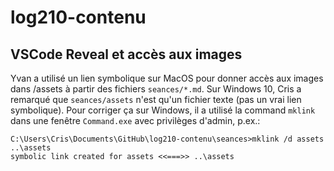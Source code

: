 # log210-contenu

## VSCode Reveal et accès aux images

Yvan a utilisé un lien symbolique sur MacOS pour donner accès aux images dans /assets à partir des fichiers `seances/*.md`. Sur Windows 10, Cris a remarqué que `seances/assets` n'est qu'un fichier texte (pas un vrai lien symbolique). Pour corriger ça sur Windows, il a utilisé la command `mklink` dans une fenêtre `Command.exe` avec privilèges d'admin, p.ex.:

```
C:\Users\Cris\Documents\GitHub\log210-contenu\seances>mklink /d assets ..\assets
symbolic link created for assets <<===>> ..\assets
```

